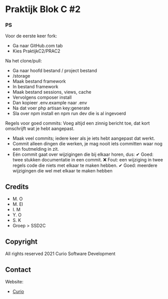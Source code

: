 # Praktijk Blok C #2
### PS
Voor de eerste keer fork:
- Ga naar GitHub.com tab
- Kies PraktijkC2/PRAC2

Na het clone/pull:
- Ga naar hoofd bestand / project bestand
- /storage
- Maak bestand framework
- In bestand framework
- Maak bestand sessions, views, cache
- Vervolgens composer install
- Dan kopieer .env.example naar .env
- Na dat voer php artisan key:generate
- Sla over npm install en npm run dev die is al ingevoerd

Regels voor goed commits:
Voeg altijd een zinnig bericht toe, dat kort omschrijft wat je hebt aangepast.
- Maak veel commits; iedere keer als je iets hebt aangepast dat werkt.
- Commit alleen dingen die werken, je mag nooit iets committen waar nog een foutmelding in zit.
- Eén commit gaat over wijzigingen die bij elkaar horen, dus:
    ✔ Goed: twee stukken documentatie in een commit.
    ❌ Fout: een wijziging in twee regels code die niets met elkaar te maken hebben.
    ✔ Goed: meerdere wijzigingen die wel met elkaar te maken hebben

> 

## Credits

- M. O
- M. El
- I. M
- Y. O
- S. K
- Groep > SSD2C

## Copyright

All rights reserved 2021 Curio Software Development

## Contact

Website:

- [Curio](https://www.curio.nl)
